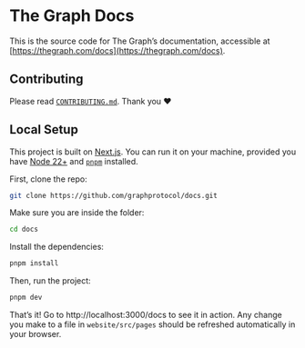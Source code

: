 # The Graph Docs

This is the source code for The Graph’s documentation, accessible at [https://thegraph.com/docs](https://thegraph.com/docs).

## Contributing

Please read [`CONTRIBUTING.md`](https://github.com/graphprotocol/docs/blob/main/CONTRIBUTING.md). Thank you ❤️

## Local Setup

This project is built on [Next.js](https://nextjs.org/). You can run it on your machine, provided you have [Node 22+](https://nodejs.org/en/) and [`pnpm`](https://pnpm.io) installed.

First, clone the repo:

```bash
git clone https://github.com/graphprotocol/docs.git
```

Make sure you are inside the folder:

```bash
cd docs
```

Install the dependencies:

```bash
pnpm install
```

Then, run the project:

```bash
pnpm dev
```

That’s it! Go to http://localhost:3000/docs to see it in action. Any change you make to a file in `website/src/pages` should be refreshed automatically in your browser.
